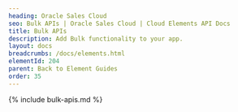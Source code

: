 ```yaml
---
heading: Oracle Sales Cloud
seo: Bulk APIs | Oracle Sales Cloud | Cloud Elements API Docs
title: Bulk APIs
description: Add Bulk functionality to your app.
layout: docs
breadcrumbs: /docs/elements.html
elementId: 204
parent: Back to Element Guides
order: 35
---
```


{% include bulk-apis.md %}
